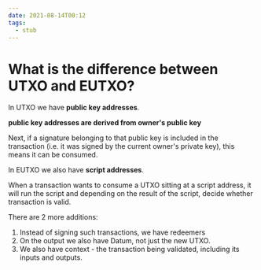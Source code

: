 ```yaml
---
date: 2021-08-14T00:12
tags: 
  - stub
---
```


# What is the difference between UTXO and EUTXO?

In UTXO we have **public key addresses**.

**public key addresses are derived from owner's public key**

Next, if a signature belonging to that public key is included in the transaction 
(i.e. it was signed by the current owner's private key),
this means it can be consumed.

In EUTXO we also have **script addresses**.

When a transaction wants to consume a UTXO sitting at a script address,
it will run the script and depending on the result of the script,
decide whether transaction is valid.

There are 2 more additions:
1. Instead of signing such transactions, we have redeemers
2. On the output we also have Datum, not just the new UTXO.
3. We also have context - the transaction being validated, including its inputs and outputs.
